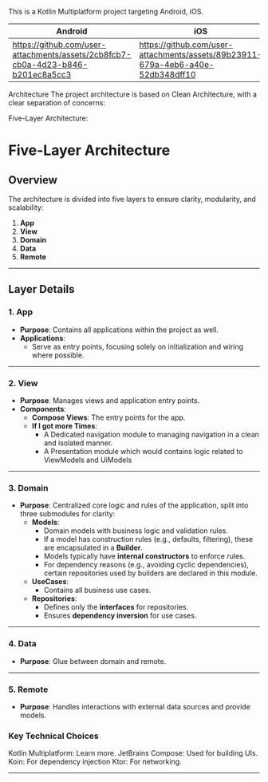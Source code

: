 
This is a Kotlin Multiplatform project targeting Android, iOS.

| Android | iOS | 
| ------ | ------ |
| https://github.com/user-attachments/assets/2cb8fcb7-cb0a-4d23-b846-b201ec8a5cc3 | https://github.com/user-attachments/assets/89b23911-679a-4eb6-a40e-52db348dff10 | 

Architecture
The project architecture is based on Clean Architecture, with a clear separation of concerns:

Five-Layer Architecture:
# Five-Layer Architecture

## Overview

The architecture is divided into five layers to ensure clarity, modularity, and scalability:

1. **App**
2. **View**
4. **Domain**
5. **Data**
5. **Remote**

---

## Layer Details

### 1. App
- **Purpose**: Contains all applications within the project as well.
- **Applications**:
  - Serve as entry points, focusing solely on initialization and wiring where possible.

---

### 2. View
- **Purpose**: Manages views and application entry points.
- **Components**:
  - **Compose Views**: The entry points for the app.
  - **If I got more Times**:
     - A Dedicated navigation module to managing navigation in a clean and isolated manner.
     - A Presentation module which would contains logic related to ViewModels and UiModels

---

### 3. Domain
- **Purpose**: Centralized core logic and rules of the application, split into three submodules for clarity:
  - **Models**:
    - Domain models with business logic and validation rules.
    - If a model has construction rules (e.g., defaults, filtering), these are encapsulated in a **Builder**.
    - Models typically have **internal constructors** to enforce rules.
    - For dependency reasons (e.g., avoiding cyclic dependencies), certain repositories used by builders are declared in this module.
  - **UseCases**:
    - Contains all business use cases.
  - **Repositories**:
    - Defines only the **interfaces** for repositories.
    - Ensures **dependency inversion** for use cases.

---

### 4. Data
- **Purpose**: Glue between domain and remote.

---

### 5. Remote
- **Purpose**: Handles interactions with external data sources and provide models.

### Key Technical Choices

Kotlin Multiplatform: Learn more.
JetBrains Compose: Used for building UIs.
Koin: For dependency injection
Ktor: For networking.

---

